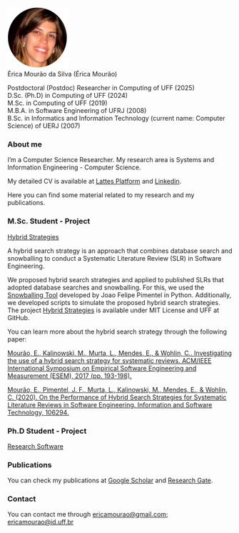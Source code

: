 ![Érica Mourão](https://github.com/ericamourao/ericamourao.github.io/raw/master/EricaMourao.png)  
Érica Mourão da Silva (Érica Mourão)


Postdoctoral (Postdoc) Researcher in Computing of UFF (2025)     
D.Sc. (Ph.D) in Computing of UFF (2024)    
M.Sc. in Computing of UFF (2019)  
M.B.A. in Software Engineering of UFRJ (2008)    
B.Sc. in Informatics and Information Technology (current name: Computer Science) of UERJ (2007)



### **About me**

I’m a Computer Science Researcher. My research area is Systems and Information Engineering - Computer Science.

My detailed CV is available at [Lattes Platform](http://lattes.cnpq.br/7734579927953717) and [Linkedin](https://www.linkedin.com/in/ericamourao/).

Here you can find some material related to my research and my publications.



### **M.Sc. Student - Project**

[Hybrid Strategies](https://github.com/gems-uff/hybrid-strategies)

A hybrid search strategy is an approach that combines database search and snowballing to conduct a Systematic Literature Review (SLR) in Software Engineering.

We proposed hybrid search strategies and applied to published SLRs that adopted database searches and snowballing. For this, we used the [Snowballing Tool](https://github.com/JoaoFelipe/snowballing) developed by Joao Felipe Pimentel in Python. Additionally, we developed scripts to simulate the proposed hybrid search strategies. The project [Hybrid Strategies](https://github.com/gems-uff/hybrid-strategies) is available under MIT License and UFF at GitHub. 

You can learn more about the hybrid search strategy through the following paper:

[Mourão, E., Kalinowski, M., Murta, L., Mendes, E., & Wohlin, C.. Investigating the use of a hybrid search strategy for systematic reviews. ACM/IEEE International Symposium on Empirical Software Engineering and Measurement (ESEM), 2017 (pp. 193-198).](https://ieeexplore.ieee.org/abstract/document/8170102)

[Mourão, E., Pimentel, J. F., Murta, L., Kalinowski, M., Mendes, E., & Wohlin, C. (2020). On the Performance of Hybrid Search Strategies for Systematic Literature Reviews in Software Engineering. Information and Software Technology, 106294.](https://www.sciencedirect.com/science/article/abs/pii/S0950584920300446)


### **Ph.D Student - Project**

[Research Software](https://github.com/ericamourao/researchsoftware)

### **Publications**

You can check my publications at [Google Scholar](https://scholar.google.com.br/citations?hl=pt-BR&user=cNVoORsAAAAJ) and [Research Gate](https://www.researchgate.net/profile/Erica_Mourao2/publications).


### **Contact**

You can contact me through ericamourao@gmail.com; ericamourao@id.uff.br
